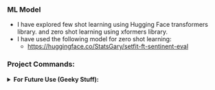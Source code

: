 ### ML Model
- I have explored few shot learning using Hugging Face transformers library. and zero shot learning using xformers library.
- I have used the following model for zero shot learning:
    - https://huggingface.co/StatsGary/setfit-ft-sentinent-eval


### Project Commands:
<details><summary><b>For Future Use (Geeky Stuff):</b></summary> 

- For Dataset & transformers for Hugging Face:
```shell
pip install transformers datasets  
pip install xformers

```
- For Rest Framework Support:
```shell
pip install djangorestframework
pip install markdown
pip install django-filter
```

- For superuser creation:
```shell
py manage.py makemigrations
py manage.py migrate
python manage.py createsuperuser
py manage.py runserver
```
</details>
